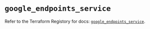 # `google_endpoints_service`

Refer to the Terraform Registory for docs: [`google_endpoints_service`](https://registry.terraform.io/providers/hashicorp/google-beta/5.29.0/docs/resources/google_endpoints_service).
